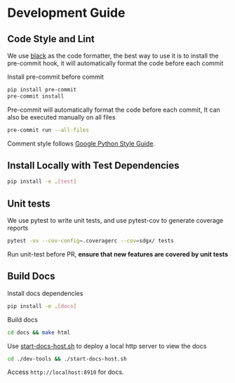 # Development Guide

## Code Style and Lint

We use [black](https://github.com/psf/black) as the code formatter, the best way to use it is to install the pre-commit hook, it will automatically format the code before each commit

Install pre-commit before commit

```bash
pip install pre-commit
pre-commit install
```

Pre-commit will automatically format the code before each commit, It can also be executed manually on all files

```bash
pre-commit run --all-files
```

Comment style follows [Google Python Style Guide](https://google.github.io/styleguide/pyguide.html#38-comments-and-docstrings).

## Install Locally with Test Dependencies

```bash
pip install -e .[test]
```

## Unit tests

We use pytest to write unit tests, and use pytest-cov to generate coverage reports

```bash
pytest -vv --cov-config=.coveragerc --cov=sdgx/ tests
```

Run unit-test before PR, **ensure that new features are covered by unit tests**

## Build Docs

Install docs dependencies

```bash
pip install -e .[docs]
```

Build docs

```bash
cd docs && make html
```

Use [start-docs-host.sh](dev-tools/start-docs-host.sh) to deploy a local http server to view the docs

```bash
cd ./dev-tools && ./start-docs-host.sh
```

Access `http://localhost:8910` for docs.
